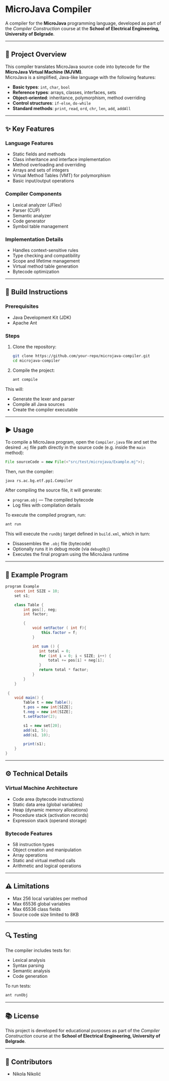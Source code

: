 # MicroJava Compiler

A compiler for the **MicroJava** programming language, developed as part of the *Compiler Construction* course at the **School of Electrical Engineering, University of Belgrade**.

---

## 📌 Project Overview

This compiler translates MicroJava source code into bytecode for the **MicroJava Virtual Machine (MJVM)**.\
MicroJava is a simplified, Java-like language with the following features:

- **Basic types**: `int`, `char`, `bool`
- **Reference types**: arrays, classes, interfaces, sets
- **Object-oriented**: inheritance, polymorphism, method overriding
- **Control structures**: `if-else`, `do-while`
- **Standard methods**: `print`, `read`, `ord`, `chr`, `len`, `add`, `addAll`

---

## ✨ Key Features

### Language Features

- Static fields and methods
- Class inheritance and interface implementation
- Method overloading and overriding
- Arrays and sets of integers
- Virtual Method Tables (VMT) for polymorphism
- Basic input/output operations

### Compiler Components

- Lexical analyzer (JFlex)
- Parser (CUP)
- Semantic analyzer
- Code generator
- Symbol table management

### Implementation Details

- Handles context-sensitive rules
- Type checking and compatibility
- Scope and lifetime management
- Virtual method table generation
- Bytecode optimization

---

## 🔧 Build Instructions

### Prerequisites

- Java Development Kit (JDK)
- Apache Ant

### Steps

1. Clone the repository:

   ```bash
   git clone https://github.com/your-repo/microjava-compiler.git
   cd microjava-compiler
   ```

2. Compile the project:

   ```bash
   ant compile
   ```

This will:

- Generate the lexer and parser
- Compile all Java sources
- Create the compiler executable

---

## ▶️ Usage

To compile a MicroJava program, open the `Compiler.java` file and set the desired `.mj` file path directly in the source code (e.g. inside the `main` method):

```java
File sourceCode = new File(<"src/test/microjava/Example.mj">);
```

Then, run the compiler:
```
java rs.ac.bg.etf.pp1.Compiler
```

After compiling the source file, it will generate:

- `program.obj` — The compiled bytecode
- Log files with compilation details

To execute the compiled program, run:

```bash
ant run
```

This will execute the `runObj` target defined in `build.xml`, which in turn:

- Disassembles the `.obj` file (bytecode)
- Optionally runs it in debug mode (via `debugObj`)
- Executes the final program using the MicroJava runtime

---

## 📄 Example Program

```java
program Example 
    const int SIZE = 10;
    set s1;

    class Table {
        int pos[], neg;
        int factor;

        {
            void setFactor ( int f){
                this.factor = f;
            }

            int sum () {
               int total = 0;
               for (int i = 0; i < SIZE; i++) {
                   total += pos[i] + neg[i];
               }
               return total * factor;
            }
        }
    }
    
 {
    void main() {
        Table t = new Table();
        t.pos = new int[SIZE];
        t.neg = new int[SIZE];
        t.setFactor(2);

        s1 = new set[20];
        add(s1, 5);
        add(s1, 10);

        print(s1);
    }
}
```

---

## ⚙️ Technical Details

### Virtual Machine Architecture

- Code area (bytecode instructions)
- Static data area (global variables)
- Heap (dynamic memory allocations)
- Procedure stack (activation records)
- Expression stack (operand storage)

### Bytecode Features

- 58 instruction types
- Object creation and manipulation
- Array operations
- Static and virtual method calls
- Arithmetic and logical operations

---

## ⚠️ Limitations

- Max 256 local variables per method
- Max 65536 global variables
- Max 65536 class fields
- Source code size limited to 8KB

---

## 🔍 Testing

The compiler includes tests for:

- Lexical analysis
- Syntax parsing
- Semantic analysis
- Code generation

To run tests:

```bash
ant runObj
```

---

## 📚 License

This project is developed for educational purposes as part of the *Compiler Construction* course at the **School of Electrical Engineering, University of Belgrade**.

---

## 👤 Contributors

- Nikola Nikolić


